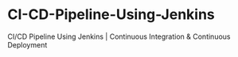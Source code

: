 # CI-CD-Pipeline-Using-Jenkins
CI/CD Pipeline Using Jenkins | Continuous Integration &amp; Continuous Deployment 
